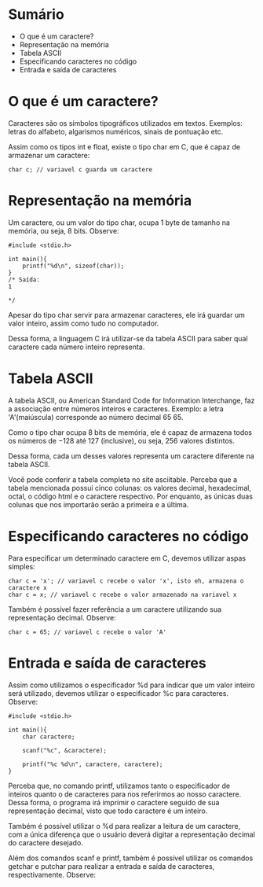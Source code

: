 # Sumário

- O que é um caractere?
- Representação na memória
- Tabela ASCII
- Especificando caracteres no código
- Entrada e saída de caracteres

# O que é um caractere? 

Caracteres são os símbolos tipográficos utilizados em textos. Exemplos: letras do alfabeto, algarismos numéricos, sinais de pontuação etc.

Assim como os tipos int e float, existe o tipo char em C, que é capaz de armazenar um caractere:

```
char c; // variavel c guarda um caractere
```

# Representação na memória

Um caractere, ou um valor do tipo char, ocupa 1 byte de tamanho na memória, ou seja, 8 bits. Observe:

```
#include <stdio.h>

int main(){
    printf("%d\n", sizeof(char));
}
/* Saída:
1

*/
```

Apesar do tipo char servir para armazenar caracteres, ele irá guardar um valor inteiro, assim como tudo no computador.

Dessa forma, a linguagem C irá utilizar-se da tabela ASCII para saber qual caractere cada número inteiro representa.

# Tabela ASCII

A tabela ASCII, ou American Standard Code for Information Interchange, faz a associação entre números inteiros e caracteres. Exemplo: a letra 'A'(maiúscula) corresponde ao número decimal 
65
65.

Como o tipo char ocupa 8 bits de memória, ele é capaz de armazena todos os números de −128 até 127 (inclusive), ou seja, 256 valores distintos.

Dessa forma, cada um desses valores representa um caractere diferente na tabela ASCII.

Você pode conferir a tabela completa no site asciitable. Perceba que a tabela mencionada possui cinco colunas: os valores decimal, hexadecimal, octal, o código html e o caractere respectivo. Por enquanto, as únicas duas colunas que nos importarão serão a primeira e a última.

# Especificando caracteres no código

Para especificar um determinado caractere em C, devemos utilizar aspas simples:

```
char c = 'x'; // variavel c recebe o valor 'x', isto eh, armazena o caractere x
char c = x; // variavel c recebe o valor armazenado na variavel x
```

Também é possível fazer referência a um caractere utilizando sua representação decimal. Observe:

```
char c = 65; // variavel c recebe o valor 'A'
```

# Entrada e saída de caracteres

Assim como utilizamos o especificador %d para indicar que um valor inteiro será utilizado, devemos utilizar o especificador %c para caracteres. Observe:

```
#include <stdio.h>

int main(){
    char caractere;

    scanf("%c", &caractere);

    printf("%c %d\n", caractere, caractere);
}
```

Perceba que, no comando printf, utilizamos tanto o especificador de inteiros quanto o de caracteres para nos referirmos ao nosso caractere. Dessa forma, o programa irá imprimir o caractere seguido de sua representação decimal, visto que todo caractere é um inteiro.

Também é possível utilizar o %d para realizar a leitura de um caractere, com a única diferença que o usuário deverá digitar a representação decimal do caractere desejado.

Além dos comandos scanf e printf, também é possível utilizar os comandos getchar e putchar para realizar a entrada e saída de caracteres, respectivamente. Observe: